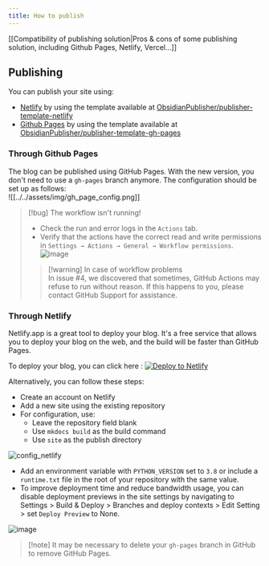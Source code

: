 ```yaml
---
title: How to publish
---
```


[[Compatibility of publishing solution|Pros & cons of some publishing solution, including Github Pages, Netlify, Vercel...]]  

## Publishing  

You can publish your site using:  

- [Netlify](https://www.netlify.com/) by using the template available at [ObsidianPublisher/publisher-template-netlify](https://github.com/ObsidianPublisher/publisher-template-netlify)  
- [Github Pages](https://pages.github.com/) by using the template available at [ObsidianPublisher/publisher-template-gh-pages](https://github.com/ObsidianPublisher/publisher-template-gh-pages)  

### Through Github Pages  

The blog can be published using GitHub Pages. With the new version, you don't need to use a `gh-pages` branch anymore. The configuration should be set up as follows:  
![[../../assets/img/gh_page_config.png]]  

> [!bug] The workflow isn't running!  
>  
> - Check the run and error logs in the `Actions` tab.  
> - Verify that the actions have the correct read and write permissions in `Settings → Actions → General → Workflow permissions`.  
>  ![image](https://user-images.githubusercontent.com/30244939/166161294-0f4f70c2-fda5-4465-89b0-d6b1b5e6995d.png)  
>> [!warning] In case of workflow problems  
>> In issue #4, we discovered that sometimes, GitHub Actions may refuse to run without reason. If this happens to you, please contact GitHub Support for assistance.  

### Through Netlify  

Netlify.app is a great tool to deploy your blog. It's a free service that allows you to deploy your blog on the web, and the build will be faster than GitHub Pages.  

To deploy your blog, you can click here : [![Deploy to Netlify](https://www.netlify.com/img/deploy/button.svg)](https://app.netlify.com/start/deploy?repository=https://github.com/ObsidianPublisher/publisher-template-netlify)  

Alternatively, you can follow these steps:  
- Create an account on Netlify  
- Add a new site using the existing repository  
- For configuration, use:  
  - Leave the repository field blank  
  - Use `mkdocs build` as the build command  
  - Use `site` as the publish directory  

![config_netlify](https://i.imgur.com/ESc9vLu.png)  
- Add an environment variable with `PYTHON_VERSION` set to `3.8` or include a `runtime.txt` file in the root of your repository with the same value.  
- To improve deployment time and reduce bandwidth usage, you can disable deployment previews in the site settings by navigating to Settings > Build & Deploy > Branches and deploy contexts > Edit Setting > set `Deploy Preview` to None.  

![image](https://user-images.githubusercontent.com/18050469/226814411-5a91da01-83b0-4d4f-a81c-0102e4dcfab9.png)
  

> [!note] It may be necessary to delete your `gh-pages` branch in GitHub to remove GitHub Pages.  
  
